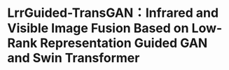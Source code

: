 # LrrGuided-TransGAN：Infrared and Visible Image Fusion Based on Low-Rank Representation Guided GAN and Swin Transformer
